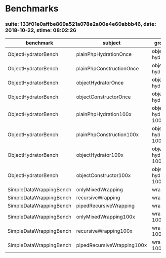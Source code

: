 Benchmarks
==========

### suite: 133f01e0affbe869a521a078e2a00e4e60abbb46, date: 2018-10-22, stime: 08:02:26

benchmark | subject | groups | params | revs | iter | mem_peak | time_rev | comp_z_value | comp_deviation
 --- | --- | --- | --- | --- | --- | --- | --- | --- | --- 
ObjectHydratorBench | plainPhpHydrationOnce | object hydrator | [] | 1 | 0 | 971,192b | 5.000μs | 0.00σ | 0.00%
ObjectHydratorBench | plainPhpConstructionOnce | object hydrator | [] | 1 | 0 | 971,200b | 2.000μs | 0.00σ | 0.00%
ObjectHydratorBench | objectHydratorOnce | object hydrator | [] | 1 | 0 | 1,022,328b | 245.000μs | 0.00σ | 0.00%
ObjectHydratorBench | objectConstructorOnce | object hydrator | [] | 1 | 0 | 1,014,256b | 176.000μs | 0.00σ | 0.00%
ObjectHydratorBench | plainPhpHydration100x | object hydrator 100x | [] | 1 | 0 | 980,536b | 39.000μs | 0.00σ | 0.00%
ObjectHydratorBench | plainPhpConstruction100x | object hydrator 100x | [] | 1 | 0 | 980,448b | 25.000μs | 0.00σ | 0.00%
ObjectHydratorBench | objectHydrator100x | object hydrator 100x | [] | 1 | 0 | 1,038,272b | 554.000μs | 0.00σ | 0.00%
ObjectHydratorBench | objectConstructor100x | object hydrator 100x | [] | 1 | 0 | 1,014,256b | 346.000μs | 0.00σ | 0.00%
SimpleDataWrappingBench | onlyMixedWrapping | wrapping | [] | 1 | 0 | 1,045,048b | 641.000μs | 0.00σ | 0.00%
SimpleDataWrappingBench | recursiveWrapping | wrapping | [] | 1 | 0 | 1,058,600b | 759.000μs | 0.00σ | 0.00%
SimpleDataWrappingBench | pipedRecursiveWrapping | wrapping | [] | 1 | 0 | 1,058,600b | 752.000μs | 0.00σ | 0.00%
SimpleDataWrappingBench | onlyMixedWrapping100x | wrapping 100x | [] | 1 | 0 | 1,051,904b | 784.000μs | 0.00σ | 0.00%
SimpleDataWrappingBench | recursiveWrapping100x | wrapping 100x | [] | 1 | 0 | 1,065,184b | 1,062.000μs | 0.00σ | 0.00%
SimpleDataWrappingBench | pipedRecursiveWrapping100x | wrapping 100x | [] | 1 | 0 | 1,065,192b | 941.000μs | 0.00σ | 0.00%

